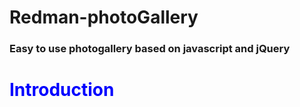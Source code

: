 # Redman-photoGallery
<h3>Easy to use photogallery based on javascript and jQuery</h3>

<h1 style='color:blue !important'>Introduction</h1>

<p>
</p>
